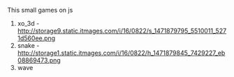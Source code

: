 This small games on js

1. xo_3d - http://storage9.static.itmages.com/i/16/0822/s_1471879795_5510011_5271d560ee.png
2. snake - http://storage1.static.itmages.com/i/16/0822/h_1471879845_7429227_eb08869473.png
3. wave
